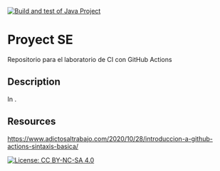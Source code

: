 [![Build and test of Java Project](https://github.com/mgl120-ua/Project-SE/actions/workflows/main.yml/badge.svg)](https://github.com/mgl120-ua/Project-SE/actions/workflows/main.yml)

# Proyect SE

Repositorio para el laboratorio de CI con GitHub Actions

## Description 

In .

## Resources
https://www.adictosaltrabajo.com/2020/10/28/introduccion-a-github-actions-sintaxis-basica/

[![License: CC BY-NC-SA 4.0](https://img.shields.io/badge/License-CC_BY--NC--SA_4.0-lightgrey.svg)](https://creativecommons.org/licenses/by-nc-sa/4.0/)


